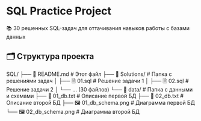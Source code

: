 # SQL Practice Project

📚 30 решенных SQL-задач для оттачивания навыков работы с базами данных

## 🗂️ Структура проекта
SQL/
├── 📄 README.md # Этот файл
├── 📁 Solutions/ # Папка с решениями задач
│ ├── 🗎 01.sql # Решение задачи 1
│ ├── 🗎 02.sql # Решение задачи 2
│ └── ... (30 файлов)
└── 📁 data/ # Папка с данными и схемами
├── 📄 01_db.txt # Описание первой БД
├── 📄 02_db.txt # Описание второй БД
├── 🖼️ 01_db_schema.png # Диаграмма первой БД
└── 🖼️ 02_db_schema.png # Диаграмма второй БД
